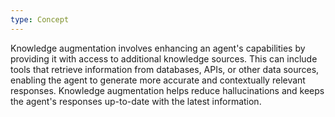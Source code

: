 ```yaml
---
type: Concept
---
```


Knowledge augmentation involves enhancing an agent's capabilities by providing it with access to additional knowledge sources. This can include tools that retrieve information from databases, APIs, or other data sources, enabling the agent to generate more accurate and contextually relevant responses. Knowledge augmentation helps reduce hallucinations and keeps the agent's responses up-to-date with the latest information.
